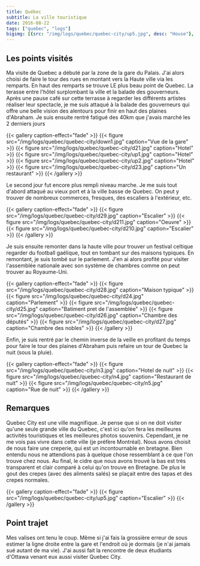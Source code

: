 ```yaml
---
title: Québec
subtitle: La ville touristique
date: 2016-08-22
tags: ["quebec", "logs"]
bigimg: [{src: "/img/logs/quebec/quebec-city/up5.jpg", desc: "House"}, {src: "/img/logs/quebec/quebec-city/down1.jpg", desc: "Vue de la gare"}]
---
```


## Les points visités

Ma visite de Quebec a débuté par la zone de la gare du Palais. J'ai alors choisi de faire le tour des rues en montant vers la Haute ville via les remparts. En haut des remparts se trouve LE plus beau point de Quebec. La terasse entre l'hôtel surplombant la ville et la balade des gouverneurs. Après une pause café sur cette terrasse à regarder les différents artistes réaliser leur spectacle, je me suis attaqué à la balade des gouverneurs qui offre une belle vision des alentours pour finir en haut des plaines d'Abraham. Je suis ensuite rentré fatigué des 40km que j'avais marché les 2 derniers jours

{{< gallery caption-effect="fade" >}}
  {{< figure src="/img/logs/quebec/quebec-city/down1.jpg" caption="Vue de la gare" >}}
  {{< figure src="/img/logs/quebec/quebec-city/d21.jpg" caption="Hotel" >}}
  {{< figure src="/img/logs/quebec/quebec-city/up1.jpg" caption="Hotel" >}}
  {{< figure src="/img/logs/quebec/quebec-city/up2.jpg" caption="Hotel" >}}
  {{< figure src="/img/logs/quebec/quebec-city/d23.jpg" caption="Un restaurant" >}}
{{< /gallery >}}

Le second jour fut encore plus rempli niveau marche. Je me suis tout d'abord attaqué au vieux port et à la ville basse de Quebec. On peut y trouver de nombreux commerces, fresques, des escaliers à l'extérieur, etc.

{{< gallery caption-effect="fade" >}}
  {{< figure src="/img/logs/quebec/quebec-city/d29.jpg" caption="Escalier" >}}
  {{< figure src="/img/logs/quebec/quebec-city/d211.jpg" caption="Oeuvre" >}}
  {{< figure src="/img/logs/quebec/quebec-city/d210.jpg" caption="Escalier" >}}
{{< /gallery >}}

Je suis ensuite remonter dans la haute ville pour trouver un festival celtique regarder du football gaélique, tout en tombant sur des maisons typiques. En remontant, je suis tombé sur le parlement. J'en ai alors profité pour visiter l'assemblée nationale avec son système de chambres comme on peut trouver au Royaume-Uni.

{{< gallery caption-effect="fade" >}}
  {{< figure src="/img/logs/quebec/quebec-city/d28.jpg" caption="Maison typique" >}}
  {{< figure src="/img/logs/quebec/quebec-city/d24.jpg" caption="Parlement" >}}
  {{< figure src="/img/logs/quebec/quebec-city/d25.jpg" caption="Batiment pret de l'assemblée" >}}
  {{< figure src="/img/logs/quebec/quebec-city/d26.jpg" caption="Chambre des députés" >}}
  {{< figure src="/img/logs/quebec/quebec-city/d27.jpg" caption="Chambre des nobles" >}}
{{< /gallery >}}

Enfin, je suis rentré par le chemin inverse de la veille en profitant du temps pour faire le tour des plaines d'Abraham puis refaire un tour de Quebec la nuit (sous la pluie).

{{< gallery caption-effect="fade" >}}
  {{< figure src="/img/logs/quebec/quebec-city/n3.jpg" caption="Hotel de nuit" >}}
  {{< figure src="/img/logs/quebec/quebec-city/n4.jpg" caption="Restaurant de nuit" >}}
  {{< figure src="/img/logs/quebec/quebec-city/n5.jpg" caption="Rue de nuit" >}}
{{< /gallery >}}

## Remarques

Quebec City est une ville magnifique. Je pense que si on ne doit visiter qu'une seule grande ville du Quebec, c'est ici qu'on fera les meilleures activités touristiques et les meilleures photos souvenirs. Cependant, je ne me vois pas vivre dans cette ville (je préfère Montréal).
Nous avons choisit de nous faire une creperie, qui est un incontournable en bretagne. Bien entendu nous ne attendions pas à quelque chose ressemblant à ce que l'on trouve chez nous. Au final, le cidre que nous avons trouvé la bas est très transparent et clair comparé à celui qu'on trouve en Bretagne. De plus le gout des crepes (avec des aliments salés) se plaçait entre des tapas et des crepes normales.

{{< gallery caption-effect="fade" >}}
  {{< figure src="/img/logs/quebec/quebec-city/up5.jpg" caption="Escalier" >}}
{{< /gallery >}}

## Point trajet

Mes valises ont tenu le coup. Même si j'ai fais la grossière erreur de sous estimer la ligne droite entre la gare et l'endroit où je dormais (je n'ai jamais sué autant de ma vie). J'ai aussi fait la rencontre de deux étudiants d'Ottawa venant eux aussi visiter Quebec City.
